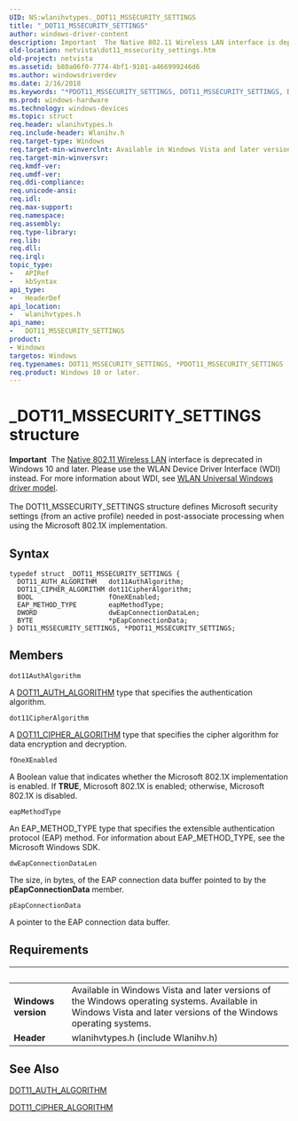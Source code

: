```yaml
---
UID: NS:wlanihvtypes._DOT11_MSSECURITY_SETTINGS
title: "_DOT11_MSSECURITY_SETTINGS"
author: windows-driver-content
description: Important  The Native 802.11 Wireless LAN interface is deprecated in Windows 10 and later.
old-location: netvista\dot11_mssecurity_settings.htm
old-project: netvista
ms.assetid: b80a06f0-7774-4bf1-9101-a466999246d6
ms.author: windowsdriverdev
ms.date: 2/16/2018
ms.keywords: "*PDOT11_MSSECURITY_SETTINGS, DOT11_MSSECURITY_SETTINGS, DOT11_MSSECURITY_SETTINGS structure [Network Drivers Starting with Windows Vista], Native_802.11_data_types_5a71d8b6-a359-4eb3-9e1c-59327d0ca67c.xml, PDOT11_MSSECURITY_SETTINGS, PDOT11_MSSECURITY_SETTINGS structure pointer [Network Drivers Starting with Windows Vista], _DOT11_MSSECURITY_SETTINGS, netvista.dot11_mssecurity_settings, wlanihvtypes/DOT11_MSSECURITY_SETTINGS, wlanihvtypes/PDOT11_MSSECURITY_SETTINGS"
ms.prod: windows-hardware
ms.technology: windows-devices
ms.topic: struct
req.header: wlanihvtypes.h
req.include-header: Wlanihv.h
req.target-type: Windows
req.target-min-winverclnt: Available in Windows Vista and later versions of the Windows operating   systems.
req.target-min-winversvr: 
req.kmdf-ver: 
req.umdf-ver: 
req.ddi-compliance: 
req.unicode-ansi: 
req.idl: 
req.max-support: 
req.namespace: 
req.assembly: 
req.type-library: 
req.lib: 
req.dll: 
req.irql: 
topic_type:
-	APIRef
-	kbSyntax
api_type:
-	HeaderDef
api_location:
-	wlanihvtypes.h
api_name:
-	DOT11_MSSECURITY_SETTINGS
product:
- Windows
targetos: Windows
req.typenames: DOT11_MSSECURITY_SETTINGS, *PDOT11_MSSECURITY_SETTINGS
req.product: Windows 10 or later.
---
```


# _DOT11_MSSECURITY_SETTINGS structure
<div class="alert"><b>Important</b>  The <a href="https://msdn.microsoft.com/library/windows/hardware/ff560689">Native 802.11 Wireless LAN</a> interface is deprecated in Windows 10 and later. Please use the WLAN Device Driver Interface (WDI) instead. For more information about WDI, see <a href="https://msdn.microsoft.com/6EF92E34-7BC9-465E-B05D-2BCB29165A18">WLAN Universal Windows driver model</a>.</div><div> </div>The DOT11_MSSECURITY_SETTINGS structure defines Microsoft security settings (from an active profile)
  needed in post-associate processing when using the Microsoft 802.1X implementation.

## Syntax
````
typedef struct _DOT11_MSSECURITY_SETTINGS {
  DOT11_AUTH_ALGORITHM   dot11AuthAlgorithm;
  DOT11_CIPHER_ALGORITHM dot11CipherAlgorithm;
  BOOL                   fOneXEnabled;
  EAP_METHOD_TYPE        eapMethodType;
  DWORD                  dwEapConnectionDataLen;
  BYTE                   *pEapConnectionData;
} DOT11_MSSECURITY_SETTINGS, *PDOT11_MSSECURITY_SETTINGS;
````

## Members


`dot11AuthAlgorithm`

A 
     <a href="..\wlantypes\ne-wlantypes-_dot11_auth_algorithm.md">DOT11_AUTH_ALGORITHM</a> type that specifies
     the authentication algorithm.

`dot11CipherAlgorithm`

A 
     <a href="..\wlantypes\ne-wlantypes-_dot11_cipher_algorithm.md">DOT11_CIPHER_ALGORITHM</a> type that
     specifies the cipher algorithm for data encryption and decryption.

`fOneXEnabled`

A Boolean value that indicates whether the Microsoft 802.1X implementation is enabled. If <b>TRUE</b>,
     Microsoft 802.1X is enabled; otherwise, Microsoft 802.1X is disabled.

`eapMethodType`

An EAP_METHOD_TYPE type that specifies the extensible authentication protocol (EAP) method. For
     information about EAP_METHOD_TYPE, see the Microsoft Windows SDK.

`dwEapConnectionDataLen`

The size, in bytes, of the EAP connection data buffer pointed to by the 
     <b>pEapConnectionData</b> member.

`pEapConnectionData`

A pointer to the EAP connection data buffer.


## Requirements
| &nbsp; | &nbsp; |
| ---- |:---- |
| **Windows version** | Available in Windows Vista and later versions of the Windows operating   systems. Available in Windows Vista and later versions of the Windows operating   systems. |
| **Header** | wlanihvtypes.h (include Wlanihv.h) |

## See Also

<a href="..\wlantypes\ne-wlantypes-_dot11_auth_algorithm.md">DOT11_AUTH_ALGORITHM</a>



<a href="..\wlantypes\ne-wlantypes-_dot11_cipher_algorithm.md">DOT11_CIPHER_ALGORITHM</a>